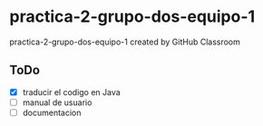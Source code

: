 # practica-2-grupo-dos-equipo-1
practica-2-grupo-dos-equipo-1 created by GitHub Classroom

## ToDo

- [x] traducir el codigo en Java
- [ ] manual de usuario
- [ ] documentacion
